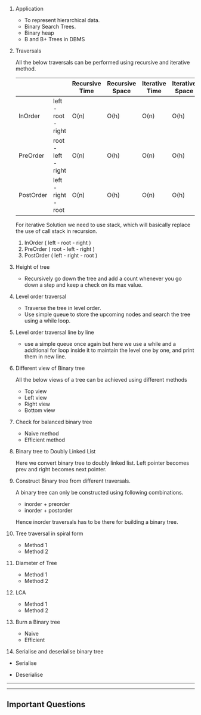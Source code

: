 1. Application
    - To represent hierarchical data.
    - Binary Search Trees.
    - Binary heap
    - B and B+ Trees in DBMS
    
2. Traversals
    
    All the below traversals can be performed using recursive and iterative method.
    
    |  |  | Recursive Time | Recursive Space | Iterative Time | Iterative Space |
    | --- | --- | --- | --- | --- | --- |
    | InOrder | left - root - right | O(n)   | O(h)   | O(n)   | O(h)   |
    | PreOrder | root - left - right | O(n)   | O(h)   | O(n)   | O(h)   |
    | PostOrder | left - right - root | O(n)   | O(h)   | O(n)   | O(h)   |
    
    For iterative Solution we need to use stack, which will basically replace the use of call stack in recursion.
    
    1. InOrder ( left - root - right ) 
    2. PreOrder ( root - left - right )
    3. PostOrder ( left - right - root )
    
3. Height of tree
    - Recursively go down the tree and add a count whenever you go down a step and keep a check on its max value.
    
4. Level order traversal
    - Traverse the tree in level order.
    - Use simple queue to store the upcoming nodes and search the tree using a while loop.
    
5. Level order traversal line by line
    - use a simple queue once again but here we use a while and a additional for loop inside it to maintain the level one by one, and print them in new line.
    
6. Different view of Binary tree
    
    All the below views of a tree can be achieved using different methods
    
    - Top view
    - Left view
    - Right view
    - Bottom view
    
7. Check for balanced binary tree
    - Naive method
    - Efficient method
    
8. Binary tree to Doubly Linked List
    
    Here we convert binary tree to doubly linked list.  Left pointer becomes prev and right becomes next pointer.
    
9. Construct Binary tree from different traversals.
    
    A binary tree can only be constructed using following combinations.
    
    - inorder + preorder
    - inorder + postorder
    
    Hence inorder traversals has to be there for building a binary tree.
    
10. Tree traversal in spiral form
    - Method 1
    - Method 2

1. Diameter of Tree
    - Method 1
    - Method 2

1. LCA 
    - Method 1
    - Method 2

1. Burn a Binary tree
    - Naive
    - Efficient

1. Serialise and deserialise binary tree

- Serialise
    
    
- Deserialise

---

---

## Important Questions